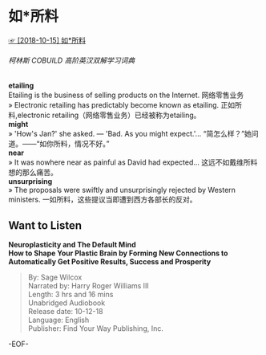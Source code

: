 # 如*所料  
[☞ [2018-10-15] 如\*所料 ](https://mp.weixin.qq.com/s/4VwtymsqQOBRqZLoJrnOPg)    
  
###### 柯林斯 COBUILD 高阶英汉双解学习词典  
**etailing**  
Etailing is the business of selling products on the Internet. 网络零售业务  
» Electronic retailing has predictably become known as etailing. 正如所料,electronic retailing（网络零售业务）已经被称为etailing。  
**might**  
» 'How's Jan?' she asked. — 'Bad. As you might expect.'... “简怎么样？”她问道。——“如你所料，情况不好。”  
**near**  
» It was nowhere near as painful as David had expected... 这远不如戴维所料想的那么痛苦。  
**unsurprising**  
» The proposals were swiftly and unsurprisingly rejected by Western ministers. 一如所料，这些提议当即遭到西方各部长的反对。  
  
  
  
  
## Want to Listen  
**Neuroplasticity and The Default Mind  
How to Shape Your Plastic Brain by Forming New Connections to Automatically Get Positive Results, Success and Prosperity**  
>By: Sage Wilcox  
Narrated by: Harry Roger Williams III  
Length: 3 hrs and 16 mins  
Unabridged Audiobook  
Release date: 10-12-18  
Language: English  
Publisher: Find Your Way Publishing, Inc.  
  
-EOF-  
